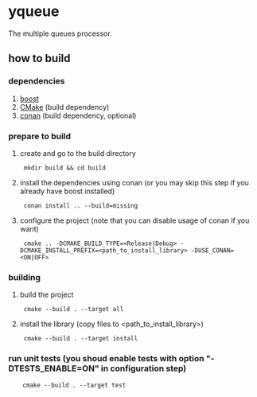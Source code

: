 # yqueue

The multiple queues processor.

## how to build

### dependencies
1. [boost](https://www.boost.org/)
2. [CMake](https://cmake.org/) (build dependency)
3. [conan](https://conan.io/) (build dependency, optional)

### prepare to build
1. create and go to the build directory

        mkdir build && cd build

2. install the dependencies using conan (or you may skip this step if you already have boost installed)

        conan install .. --build=missing

3. configure the project (note that you can disable usage of conan if you want)

        cmake .. -DCMAKE_BUILD_TYPE=<Release|Debug> -DCMAKE_INSTALL_PREFIX=<path_to_install_library> -DUSE_CONAN=<ON|OFF>

### building
1. build the project

        cmake --build . --target all

2. install the library (copy files to <path_to_install_library>)

        cmake --build . --target install

### run unit tests (you shoud enable tests with option "-DTESTS_ENABLE=ON" in configuration step)

        cmake --build . --target test
